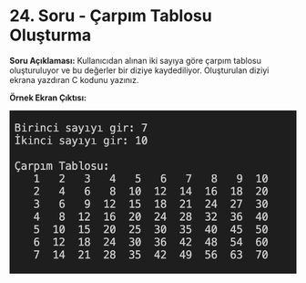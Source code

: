# 24. Soru - Çarpım Tablosu Oluşturma

**Soru Açıklaması:**
Kullanıcıdan alınan iki sayıya göre çarpım tablosu oluşturuluyor ve bu değerler bir diziye kaydediliyor. 
Oluşturulan diziyi ekrana yazdıran C kodunu yazınız.

**Örnek Ekran Çıktısı:**

![alt text](../Ekran-Çıktıları/Ekran-Resmi_24.png)
